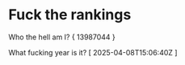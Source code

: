 # Fuck the rankings

Who the hell am I?
{ 13987044 }

What fucking year is it?
[ 2025-04-08T15:06:40Z ]
